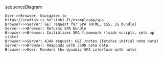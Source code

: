 sequenceDiagram

    User->>Browser: Navigates to https://studies.cs.helsinki.fi/exampleapp/spa
    Browser->>Server: GET request for SPA (HTML, CSS, JS bundle)
    Server-->>Browser: Returns SPA bundle
    Browser->>Browser: Initializes SPA framework (loads scripts, sets up state)
    Browser->>Server: AJAX request: GET /notes (fetches initial note data)
    Server-->>Browser: Responds with JSON note data
    Browser->>User: Renders the dynamic SPA interface with notes
